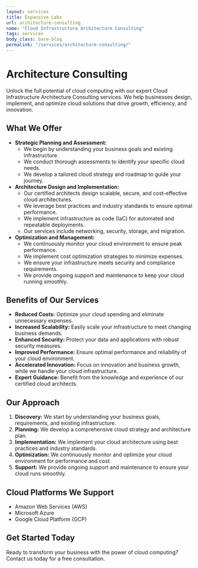 ```yaml
---
layout: services
title: Expansive Labs
url: architecture-consulting
name: "Cloud Infrastructure Architecture Consulting"
tags: services
body_class: base-blog
permalink: "/services/architecture-consulting/"
---
```



# Architecture Consulting

Unlock the full potential of cloud computing with our expert Cloud Infrastructure Architecture Consulting services. We help businesses design, implement, and optimize cloud solutions that drive growth, efficiency, and innovation.

## What We Offer

* **Strategic Planning and Assessment:**
    * We begin by understanding your business goals and existing infrastructure.
    * We conduct thorough assessments to identify your specific cloud needs.
    * We develop a tailored cloud strategy and roadmap to guide your journey.
* **Architecture Design and Implementation:**
    * Our certified architects design scalable, secure, and cost-effective cloud architectures.
    * We leverage best practices and industry standards to ensure optimal performance.
    * We implement infrastructure as code (IaC) for automated and repeatable deployments.
    * Our services include networking, security, storage, and migration.
* **Optimization and Management:**
    * We continuously monitor your cloud environment to ensure peak performance.
    * We implement cost optimization strategies to minimize expenses.
    * We ensure your infrastructure meets security and compliance requirements.
    * We provide ongoing support and maintenance to keep your cloud running smoothly.

## Benefits of Our Services

* **Reduced Costs:** Optimize your cloud spending and eliminate unnecessary expenses.
* **Increased Scalability:** Easily scale your infrastructure to meet changing business demands.
* **Enhanced Security:** Protect your data and applications with robust security measures.
* **Improved Performance:** Ensure optimal performance and reliability of your cloud environment.
* **Accelerated Innovation:** Focus on innovation and business growth, while we handle your cloud infrastructure.
* **Expert Guidance:** Benefit from the knowledge and experience of our certified cloud architects.

## Our Approach

1.  **Discovery:** We start by understanding your business goals, requirements, and existing infrastructure.
2.  **Planning:** We develop a comprehensive cloud strategy and architecture plan.
3.  **Implementation:** We implement your cloud architecture using best practices and industry standards.
4.  **Optimization:** We continuously monitor and optimize your cloud environment for performance and cost.
5.  **Support:** We provide ongoing support and maintenance to ensure your cloud runs smoothly.

## Cloud Platforms We Support

* Amazon Web Services (AWS)
* Microsoft Azure
* Google Cloud Platform (GCP)

## Get Started Today

Ready to transform your business with the power of cloud computing? Contact us today for a free consultation.

